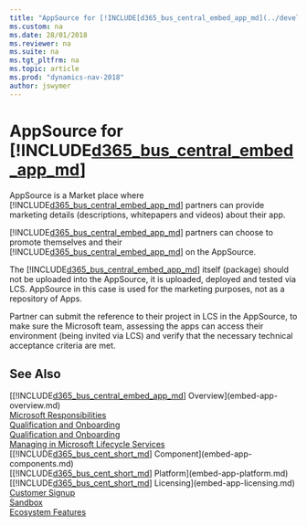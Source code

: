 ```yaml
---
title: "AppSource for [!INCLUDE[d365_bus_central_embed_app_md](../developer/includes/d365_bus_central_embed_app_md.md)]"
ms.custom: na
ms.date: 28/01/2018
ms.reviewer: na
ms.suite: na
ms.tgt_pltfrm: na
ms.topic: article
ms.prod: "dynamics-nav-2018"
author: jswymer
---
```

# AppSource for [!INCLUDE[d365_bus_central_embed_app_md](../developer/includes/d365_bus_central_embed_app_md.md)]
  
AppSource is a Market place where [!INCLUDE[d365_bus_central_embed_app_md](../developer/includes/d365_bus_central_embed_app_md.md)] partners can provide marketing details (descriptions, whitepapers and videos) about their app.

[!INCLUDE[d365_bus_central_embed_app_md](../developer/includes/d365_bus_central_embed_app_md.md)] partners can choose to promote themselves and their [!INCLUDE[d365_bus_central_embed_app_md](../developer/includes/d365_bus_central_embed_app_md.md)] on the AppSource.

The [!INCLUDE[d365_bus_central_embed_app_md](../developer/includes/d365_bus_central_embed_app_md.md)] itself (package) should not be uploaded into the AppSource, it is uploaded, deployed and tested via LCS. AppSource in this case is used for the marketing purposes, not as a repository of Apps.
  
Partner can submit the reference to their project in LCS in the AppSource, to make sure the Microsoft team, assessing the apps can access their environment (being invited via LCS) and verify that the necessary technical acceptance criteria are met. 

## See Also  
[[!INCLUDE[d365_bus_central_embed_app_md](../developer/includes/d365_bus_central_embed_app_md.md)] Overview](embed-app-overview.md)  
[Microsoft Responsibilities](embed-app-microsoft-responsibilities.md)   
[Qualification and Onboarding](embed-app-qualifications-onboarding.md)  
[Qualification and Onboarding](embed-app-qualifications-onboarding.md)  
[Managing in Microsoft Lifecycle Services](embed-app-lifecycle-services.md)  
[[!INCLUDE[d365_bus_cent_short_md](includes/d365_bus_cent_short_md.md)] Component](embed-app-components.md)  
[[!INCLUDE[d365_bus_cent_short_md](includes/d365_bus_cent_short_md.md)] Platform](embed-app-platform.md)  
[[!INCLUDE[d365_bus_cent_short_md](includes/d365_bus_cent_short_md.md)] Licensing](embed-app-licensing.md)  
[Customer Signup](embed-app-customer-signup.md)  
[Sandbox](embed-app-sandbox.md)  
[Ecosystem Features](embed-app-ecosystem.md)  

